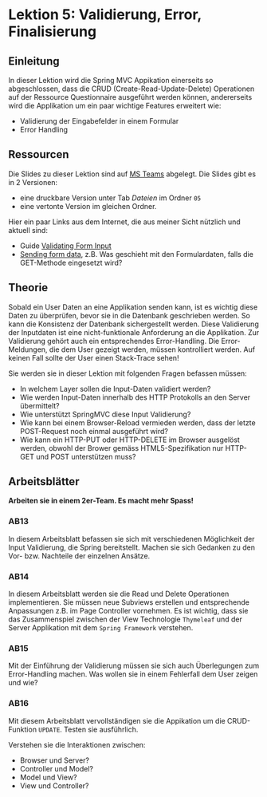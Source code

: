 # Lektion 5: Validierung, Error, Finalisierung

## Einleitung
In dieser Lektion wird die Spring MVC Appikation einerseits so abgeschlossen, dass die CRUD (Create-Read-Update-Delete) Operationen auf der Ressource Questionnaire ausgeführt werden können, andererseits wird die Applikation um ein paar wichtige Features erweitert wie:

* Validierung der Eingabefelder in einem Formular
* Error Handling

## Ressourcen
Die Slides zu dieser Lektion sind auf [MS Teams](https://teams.microsoft.com/l/channel/19%3aGUtpEacwnFN-v0_PeG-fdUzDooai_4HhL8QwKr7hnRk1%40thread.tacv2/Allgemein?groupId=85012943-9402-4082-930e-4f0cc9356e0f&tenantId=9d1a5fc8-321e-4101-ae63-530730711ac2) abgelegt. Die Slides gibt es in 2 Versionen:

* eine druckbare Version unter Tab *Dateien* im Ordner `05`
* eine vertonte Version im gleichen Ordner.

Hier ein paar Links aus dem Internet, die aus meiner Sicht nützlich und aktuell sind:
* Guide [Validating Form Input](https://spring.io/guides/gs/validating-form-input/)
* [Sending form data](https://developer.mozilla.org/en-US/docs/Learn/Forms/Sending_and_retrieving_form_data), z.B. Was geschieht mit den Formulardaten, falls die GET-Methode eingesetzt wird?

## Theorie
Sobald ein User Daten an eine Applikation senden kann, ist es wichtig diese Daten zu überprüfen, bevor sie in die Datenbank geschrieben werden. So kann die Konsistenz der Datenbank sichergestellt werden. Diese Validierung der Inputdaten ist eine nicht-funktionale Anforderung an die Applikation. Zur Validierung gehört auch ein entsprechendes Error-Handling. Die Error-Meldungen, die dem User gezeigt werden, müssen kontrolliert werden. Auf keinen Fall sollte der User einen Stack-Trace sehen!

Sie werden sie in dieser Lektion mit folgenden Fragen befassen müssen:

* In welchem Layer sollen die Input-Daten validiert werden?
* Wie werden Input-Daten innerhalb des HTTP Protokolls an den Server übermittelt?
* Wie unterstützt SpringMVC diese Input Validierung?
* Wie kann bei einem Browser-Reload vermieden werden, dass der letzte POST-Request noch einmal ausgeführt wird?
* Wie kann ein HTTP-PUT oder HTTP-DELETE im Browser ausgelöst werden, obwohl der Brower gemäss HTML5-Spezifikation nur HTTP-GET und POST unterstützen muss?

## Arbeitsblätter
**Arbeiten sie in einem 2er-Team. Es macht mehr Spass!**

### AB13
In diesem Arbeitsblatt befassen sie sich mit verschiedenen Möglichkeit der Input Validierung, die Spring bereitstellt. Machen sie sich Gedanken zu den Vor- bzw. Nachteile der einzelnen Ansätze.

### AB14
In diesem Arbeitsblatt werden sie die Read und Delete Operationen implementieren. Sie müssen neue Subviews erstellen und entsprechende Anpassungen z.B. im Page Controller vornehmen. Es ist wichtig, dass sie das Zusammenspiel zwischen der View Technologie `Thymeleaf` und der Server Applikation mit dem `Spring Framework` verstehen.

### AB15
Mit der Einführung der Validierung müssen sie sich auch Überlegungen zum Error-Handling machen. Was wollen sie in einem Fehlerfall dem User zeigen und wie?

### AB16
Mit diesem Arbeitsblatt vervollständigen sie die Appikation um die CRUD-Funktion `UPDATE`. Testen sie ausführlich.

Verstehen sie die Interaktionen zwischen:
* Browser und Server?
* Controller und Model?
* Model und View?
* View und Controller?